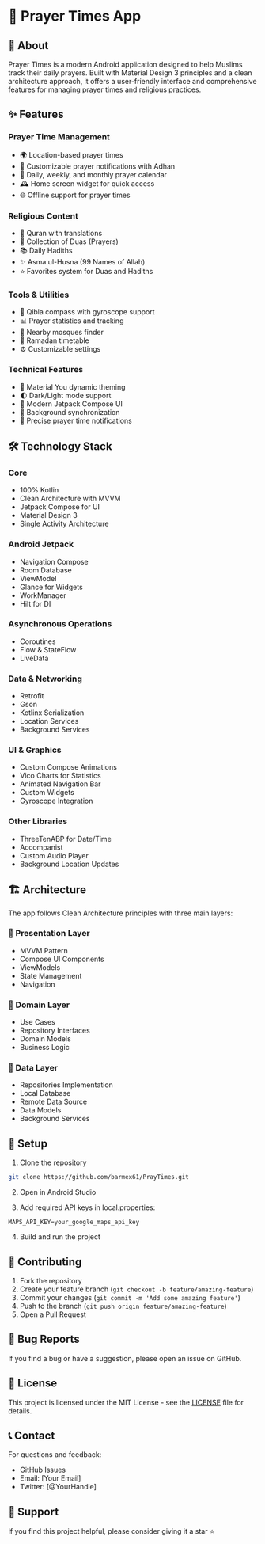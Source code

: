 # 🕌 Prayer Times App

## 📱 About

Prayer Times is a modern Android application designed to help Muslims track their daily prayers. Built with Material Design 3 principles and a clean architecture approach, it offers a user-friendly interface and comprehensive features for managing prayer times and religious practices.

## ✨ Features

### Prayer Time Management
- 🌍 Location-based prayer times
- 🔔 Customizable prayer notifications with Adhan
- 📅 Daily, weekly, and monthly prayer calendar
- 🕰️ Home screen widget for quick access
- 🌐 Offline support for prayer times

### Religious Content
- 📖 Quran with translations
- 🤲 Collection of Duas (Prayers)
- 📚 Daily Hadiths
- ✨ Asma ul-Husna (99 Names of Allah)
- ⭐️ Favorites system for Duas and Hadiths

### Tools & Utilities
- 🎯 Qibla compass with gyroscope support
- 📊 Prayer statistics and tracking
- 📍 Nearby mosques finder
- 🌙 Ramadan timetable
- ⚙️ Customizable settings

### Technical Features
- 🎨 Material You dynamic theming
- 🌓 Dark/Light mode support
- 📱 Modern Jetpack Compose UI
- 🔄 Background synchronization
- 🔔 Precise prayer time notifications

## 🛠️ Technology Stack

### Core
- 100% Kotlin
- Clean Architecture with MVVM
- Jetpack Compose for UI
- Material Design 3
- Single Activity Architecture

### Android Jetpack
- Navigation Compose
- Room Database
- ViewModel
- Glance for Widgets
- WorkManager
- Hilt for DI

### Asynchronous Operations
- Coroutines
- Flow & StateFlow
- LiveData

### Data & Networking
- Retrofit
- Gson
- Kotlinx Serialization
- Location Services
- Background Services

### UI & Graphics
- Custom Compose Animations
- Vico Charts for Statistics
- Animated Navigation Bar
- Custom Widgets
- Gyroscope Integration

### Other Libraries
- ThreeTenABP for Date/Time
- Accompanist
- Custom Audio Player
- Background Location Updates

## 🏗️ Architecture

The app follows Clean Architecture principles with three main layers:

### 🎨 Presentation Layer
- MVVM Pattern
- Compose UI Components
- ViewModels
- State Management
- Navigation

### 💼 Domain Layer
- Use Cases
- Repository Interfaces
- Domain Models
- Business Logic

### 💾 Data Layer
- Repositories Implementation
- Local Database
- Remote Data Source
- Data Models
- Background Services

## 🔧 Setup

1. Clone the repository
```bash
git clone https://github.com/barmex61/PrayTimes.git
```

2. Open in Android Studio

3. Add required API keys in local.properties:
```properties
MAPS_API_KEY=your_google_maps_api_key
```

4. Build and run the project

## 🤝 Contributing

1. Fork the repository
2. Create your feature branch (`git checkout -b feature/amazing-feature`)
3. Commit your changes (`git commit -m 'Add some amazing feature'`)
4. Push to the branch (`git push origin feature/amazing-feature`)
5. Open a Pull Request

## 🐛 Bug Reports

If you find a bug or have a suggestion, please open an issue on GitHub.

## 📝 License

This project is licensed under the MIT License - see the [LICENSE](LICENSE) file for details.

## 📞 Contact

For questions and feedback:

- GitHub Issues
- Email: [Your Email]
- Twitter: [@YourHandle]

## 🌟 Support

If you find this project helpful, please consider giving it a star ⭐️